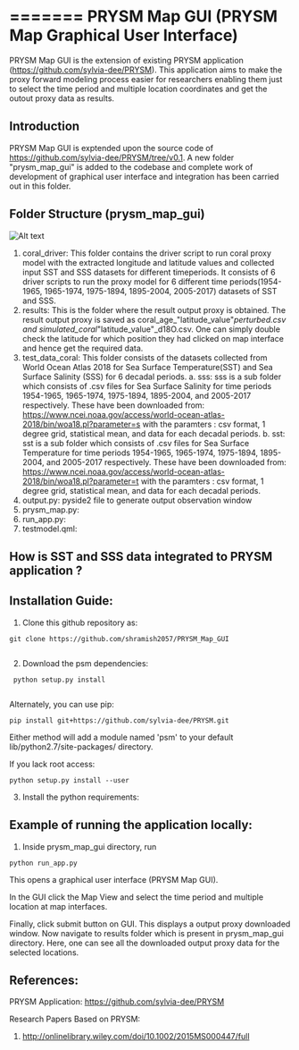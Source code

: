 =======
PRYSM Map GUI (PRYSM Map Graphical User Interface)
=====

PRYSM Map GUI is the extension of existing PRYSM application (https://github.com/sylvia-dee/PRYSM). This application aims to make the proxy forward modeling process easier for researchers enabling them just to select the time period and multiple location coordinates and get the outout proxy data as results.

Introduction
---------------------------
PRYSM Map GUI is exptended upon the source code of https://github.com/sylvia-dee/PRYSM/tree/v0.1. A new folder "prysm_map_gui" is added to the codebase and complete work of development of graphical user interface and integration has been carried out in this folder.

Folder Structure (prysm_map_gui)
---------------------------

![Alt text](relative/path/to/img.jpg?raw=true "Title")

1. coral_driver: This folder contains the driver script to run coral proxy model with the extracted longitude and latitude values and collected input SST and SSS datasets for different timeperiods. It consists of 6 driver scripts to run the proxy model for 6 different time periods(1954-1965, 1965-1974, 1975-1894, 1895-2004, 2005-2017) datasets of SST and SSS.
2. results: This is the folder where the result output proxy is obtained. The result output proxy is saved as coral_age_"latitude_value"_perturbed.csv and simulated_coral_"latitude_value"_d18O.csv. One can simply double check the latitude for which position they had clicked on map interface and hence get the required data.
3. test_data_coral: This folder consists of the datasets collected from World Ocean Atlas 2018 for Sea Surface Temperature(SST) and Sea Surface Salinity (SSS) for 6 decadal periods.
a. sss: sss is a sub folder which consists of .csv files for Sea Surface Salinity for time periods 1954-1965, 1965-1974, 1975-1894, 1895-2004, and 2005-2017 respectively. These have been downloaded from: https://www.ncei.noaa.gov/access/world-ocean-atlas-2018/bin/woa18.pl?parameter=s with the paramters : csv format, 1 degree grid, statistical mean, and data for each decadal periods.
b. sst: sst is a sub folder which consists of .csv files for Sea Surface Temperature for time periods 1954-1965, 1965-1974, 1975-1894, 1895-2004, and 2005-2017 respectively. These have been downloaded from: https://www.ncei.noaa.gov/access/world-ocean-atlas-2018/bin/woa18.pl?parameter=t with the paramters : csv format, 1 degree grid, statistical mean, and data for each decadal periods.
4. output.py: pyside2 file to generate output observation window
5. prysm_map.py:
6. run_app.py:
7. testmodel.qml:


How is SST and SSS data integrated to PRYSM application ?
---------------------------------------------------------


Installation Guide:
---------------------------

1. Clone this github repository as:
  ```
  git clone https://github.com/shramish2057/PRYSM_Map_GUI
   
  ```
2. Download the psm dependencies:
  ```
   python setup.py install
   
  ```
   Alternately, you can use pip: 
      
  ``` 
  pip install git+https://github.com/sylvia-dee/PRYSM.git
  ``` 
  Either method will add a module named 'psm' to your default lib/python2.7/site-packages/ directory.

  If you lack root access:  
  ```
  python setup.py install --user
  ```

3.  Install the python requirements:

Example of running the application locally:
--------------------------------------------

1) Inside prysm_map_gui directory, run 
  ```
  python run_app.py
  ```
This opens a graphical user interface (PRYSM Map GUI).

In the GUI click the Map View and select the time period and multiple location at map interfaces.


Finally, click submit button on GUI. This displays a output proxy downloaded window. Now navigate to results folder which is 
present in prysm_map_gui directory. Here, one can see all the downloaded output proxy data for the selected locations.




References:
--------------------------------------------

PRYSM Application: https://github.com/sylvia-dee/PRYSM

Research Papers Based on PRYSM: 
1. http://onlinelibrary.wiley.com/doi/10.1002/2015MS000447/full



